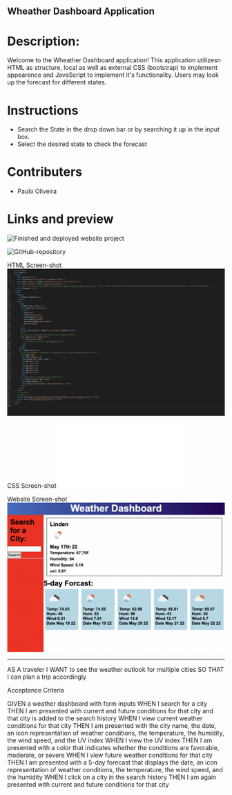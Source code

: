 ## Wheather Dashboard Application

# Description:
Welcome to the Wheather Dashboard application! This application utilizesn HTML as structure, local as well as external CSS (bootstrap) to implement appearence and JavaScript to implement it's functionality. Users may look up the forecast for different states.

# Instructions 

* Search the State in the drop down bar or by searching it up in the input box.
* Select the desired state to check the forecast

# Contributers

* Paulo Oliveira

# Links and preview
![Finished and deployed website project](https://paulooliveira152012.github.io/weather/)

![GitHub-repository](https://github.com/paulooliveira152012/weather)



HTML Screen-shot
![HTML ScreenShot](/assets/images/HTML.png)

CSS Screen-shot
![CSS ScreenShot](/assets/css/style.css)

Website Screen-shot
![WebsiteScreenshot](/assets/images/webApplication.png)

__________________________________________

AS A traveler
I WANT to see the weather outlook for multiple cities
SO THAT I can plan a trip accordingly

Acceptance Criteria

GIVEN a weather dashboard with form inputs
WHEN I search for a city
THEN I am presented with current and future conditions for that city and that city is added to the search history
WHEN I view current weather conditions for that city
THEN I am presented with the city name, the date, an icon representation of weather conditions, the temperature, the humidity, the wind speed, and the UV index
WHEN I view the UV index
THEN I am presented with a color that indicates whether the conditions are favorable, moderate, or severe
WHEN I view future weather conditions for that city
THEN I am presented with a 5-day forecast that displays the date, an icon representation of weather conditions, the temperature, the wind speed, and the humidity
WHEN I click on a city in the search history
THEN I am again presented with current and future conditions for that city